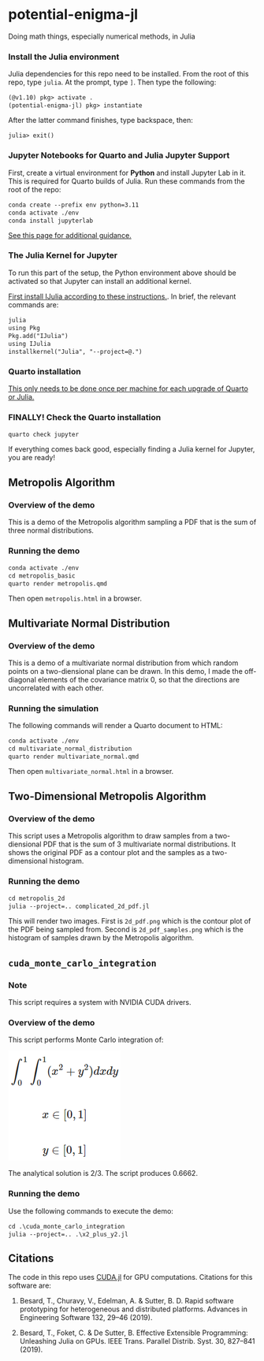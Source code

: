 # potential-enigma-jl
Doing math things, especially numerical methods, in Julia

### Install the Julia environment

Julia dependencies for this repo need to be installed. From the root of this repo, type `julia`. At the prompt, type `]`. Then type the following:

```
(@v1.10) pkg> activate .
(potential-enigma-jl) pkg> instantiate
```

After the latter command finishes, type backspace, then:

```
julia> exit()
```

### Jupyter Notebooks for Quarto and Julia Jupyter Support

First, create a virtual environment for **Python** and install Jupyter Lab in it. This is required for Quarto builds of Julia. Run these commands from the root of the repo:

```
conda create --prefix env python=3.11
conda activate ./env
conda install jupyterlab
```

[See this page for additional guidance.](https://quarto.org/docs/projects/virtual-environments.html)

### The Julia Kernel for Jupyter

To run this part of the setup, the Python environment above should be activated so that Jupyter can install an additional kernel.

[First install IJulia according to these instructions.](https://julialang.github.io/IJulia.jl/stable/manual/installation/). In brief, the relevant commands are:

```
julia
using Pkg
Pkg.add("IJulia")
using IJulia
installkernel("Julia", "--project=@.")
```

### Quarto installation

[This only needs to be done once per machine for each upgrade of Quarto or Julia.](https://quarto.org/docs/get-started/)

### FINALLY! Check the Quarto installation

```
quarto check jupyter
```

If everything comes back good, especially finding a Julia kernel for Jupyter, you are ready!

## Metropolis Algorithm

### Overview of the demo

This is a demo of the Metropolis algorithm sampling a PDF that is the sum of three normal distributions.

### Running the demo

```
conda activate ./env
cd metropolis_basic
quarto render metropolis.qmd
```

Then open `metropolis.html` in a browser.

## Multivariate Normal Distribution

### Overview of the demo

This is a demo of a multivariate normal distribution from which random points on a two-diensional plane can be drawn. In this demo, I made the off-diagonal elements of the covariance matrix 0, so that the directions are uncorrelated with each other.

### Running the simulation

The following commands will render a Quarto document to HTML:

```
conda activate ./env
cd multivariate_normal_distribution
quarto render multivariate_normal.qmd
```

Then open `multivariate_normal.html` in a browser.

## Two-Dimensional Metropolis Algorithm

### Overview of the demo

This script uses a Metropolis algorithm to draw samples from a two-diensional PDF that is the sum of 3 multivariate normal distributions. It shows the original PDF as a contour plot and the samples as a two-dimensional histogram.

### Running the demo

```
cd metropolis_2d
julia --project=.. complicated_2d_pdf.jl
```

This will render two images. First is `2d_pdf.png` which is the contour plot of the PDF being sampled from. Second is `2d_pdf_samples.png` which is the histogram of samples drawn by the Metropolis algorithm.

## `cuda_monte_carlo_integration`
### Note
This script requires a system with NVIDIA CUDA drivers.
### Overview of the demo
This script performs Monte Carlo integration of:

![Image of equations](images/eqn_1_x2_plus_y2.png "Eq. 1: A simple expression to integrate")

The analytical solution is 2/3. The script produces 0.6662.
### Running the demo
Use the following commands to execute the demo:
```
cd .\cuda_monte_carlo_integration
julia --project=.. .\x2_plus_y2.jl
```

## Citations

The code in this repo uses [CUDA.jl](https://cuda.juliagpu.org/v2.2/) for GPU computations. Citations for this software are:

1. Besard, T., Churavy, V., Edelman, A. & Sutter, B. D. Rapid software prototyping for heterogeneous and distributed platforms. Advances in Engineering Software 132, 29–46 (2019).

2. Besard, T., Foket, C. & De Sutter, B. Effective Extensible Programming: Unleashing Julia on GPUs. IEEE Trans. Parallel Distrib. Syst. 30, 827–841 (2019).

